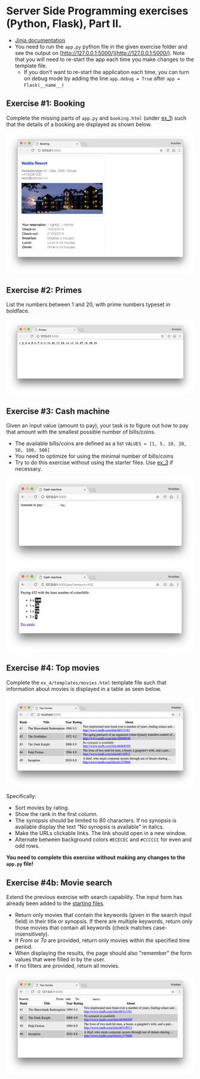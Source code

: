 # Server Side Programming exercises (Python, Flask), Part II.

  * [Jinja documentation](http://jinja.pocoo.org/docs/2.10/templates/)
  * You need to run the `app.py` python file in the given exercise folder and see the output on [http://127.0.0.1:5000/](http://127.0.0.1:5000/). Note that you will need to re-start the app each time you make changes to the template file.
    - If you don't want to re-start the application each time, you can turn on debug mode by adding the line `app.debug = True` after `app = Flask(__name__)`


## Exercise #1: Booking

Complete the missing parts of `app.py` and `booking.html` (under [ex_1](ex_1/)) such that the details of a booking are displayed as shown below.

![Exercise1](images/exercise1.png)


## Exercise #2: Primes

List the numbers between 1 and 20, with prime numbers typeset in boldface.

![Exercise2](images/exercise2.png)


## Exercise #3: Cash machine

Given an input value (amount to pay), your task is to figure out how to pay that amount with the smallest possible number of bills/coins.

  * The available bills/coins are defined as a list `VALUES = [1, 5, 10, 20, 50, 100, 500]`
  * You need to optimize for using the minimal number of bills/coins
  * Try to do this exercise without using the starter files. Use [ex_3](ex_3/) if necessary.

![Exercise3](images/exercise3.png)
![Exercise3/2](images/exercise3_2.png)


## Exercise #4: Top movies

Complete the `ex_4/templates/movies.html` template file such that information about movies is displayed in a table as seen below.  

![Exercise1](images/exercise4.png)

Specifically:

  * Sort movies by rating.
  * Show the rank in the first column.
  * The synopsis should be limited to 80 characters. If no synopsis is available display the text "No synopsis is available" in italics.
  * Make the URLs clickable links. The link should open in a new window.
  * Alternate between background colors `#ECECEC` and `#CCCCCC` for even and odd rows.

**You need to complete this exercise without making any changes to the `app.py` file!**


## Exercise #4b: Movie search

Extend the previous exercise with search capability.  The input form has already been added to the [starting files](ex_4b/).

  * Return only movies that contain the keywords (given in the search input field) in their title or synopsis. If there are multiple keywords, return only those movies that contain all keywords (check matches case-insensitively).
  * If *From* or *To* are provided, return only movies within the specified time period.
  * When displaying the results, the page should also "remember" the form values that were filled in by the user.
  * If no filters are provided, return all movies.

![Exercise1b](images/exercise4b.png)
